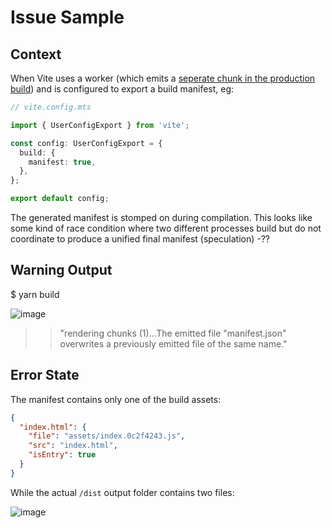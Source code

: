 # Issue Sample

## Context

When Vite uses a worker (which emits a [seperate chunk in the production build](https://vitejs.dev/guide/features.html#import-with-query-suffixes)) and is configured to export a build manifest, eg:

```ts
// vite.config.mts

import { UserConfigExport } from 'vite';

const config: UserConfigExport = {
  build: {
    manifest: true,
  },
};

export default config;

```

The generated manifest is stomped on during compilation.  This looks like some kind of race condition where two 
different processes build but do not coordinate to produce a unified final manifest (speculation) -??

## Warning Output 

   $ yarn build

![image](https://user-images.githubusercontent.com/185555/191613667-475683fe-5070-4415-89be-9499f38acfeb.png)

>> "rendering chunks (1)...The emitted file "manifest.json" overwrites a previously emitted file of the same name."


## Error State

The manifest contains only one of the build assets:

```json
{
  "index.html": {
    "file": "assets/index.0c2f4243.js",
    "src": "index.html",
    "isEntry": true
  }
}
```

While the actual `/dist` output folder contains two files:

![image](https://user-images.githubusercontent.com/185555/191614010-2cdd9618-c9b0-4a9d-9e5f-36b3f10b885e.png)
